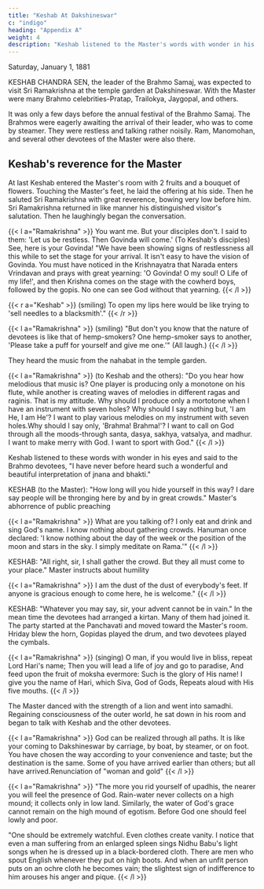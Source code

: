 ```yaml
---
title: "Keshab At Dakshineswar"
c: "indigo"
heading: "Appendix A"
weight: 4
description: "Keshab listened to the Master's words with wonder in his eyes"
---
```



Saturday, January 1, 1881

KESHAB CHANDRA SEN, the leader of the Brahmo Samaj, was expected to visit Sri Ramakrishna at the temple garden at Dakshineswar. With the Master were many Brahmo celebrities-Pratap, Trailokya, Jaygopal, and others. 

It was only a few days before the annual festival of the Brahmo Samaj. The Brahmos were eagerly awaiting the arrival of their leader, who was to come by steamer. They were restless and talking rather noisily. Ram, Manomohan, and several other devotees of the Master were also there.

## Keshab's reverence for the Master

At last Keshab entered the Master's room with 2 fruits and a bouquet of flowers. Touching the Master's feet, he laid the offering at his side. Then he saluted Sri Ramakrishna with great reverence, bowing very low before him. Sri Ramakrishna
returned in like manner his distinguished visitor's salutation. Then he laughingly began the conversation.

{{< l a="Ramakrishna" >}}
You want me. But your disciples don't. I said to them: 'Let us be restless. Then Govinda will come.' (To Keshab's disciples) See, here is your Govinda! "We have been showing signs of restlessness all this while to set the stage for your arrival. It isn't easy to have the vision of Govinda. You must have noticed in the Krishnayatra that Narada enters Vrindavan and prays with great yearning: 'O Govinda! O my soul! O Life of my life!', and then Krishna comes on the stage with the cowherd boys,
followed by the gopis. No one can see God without that yearning.
{{< /l >}}


{{< r a="Keshab" >}}
(smiling) To open my lips here would be like trying to 'sell needles to a blacksmith'."
{{< /r >}}

{{< l a="Ramakrishna" >}}
(smiling) "But don't you know that the nature of devotees is like that of hemp-smokers? One hemp-smoker says to another, 'Please take a puff for yourself and give me one.'" (All laugh.)
{{< /l >}}


<!-- Tasting divine bliss in different ways
It was about four o'clock in the afternoon.  -->

They heard the music from the nahabat in the temple garden.

{{< l a="Ramakrishna" >}}
(to Keshab and the others): "Do you hear how melodious that music is? One player is producing only a monotone on his flute, while another is creating waves of melodies in different ragas and raginis. That is my attitude. Why should I produce only a mortotone when I have an instrument with seven holes? Why should I say nothing but, 'I am He, I am He'? I want to play various melodies on my instrument with seven holes.Why should I say only, 'Brahma! Brahma!'? I want to call on God through all the moods-through santa, dasya, sakhya, vatsalya, and madhur. I want to make merry with God. I
want to sport with God."
{{< /l >}}

Keshab listened to these words with wonder in his eyes and said to the Brahmo devotees, "I have never before heard such a wonderful and beautiful interpretation of jnana and bhakti."

KESHAB (to the Master): "How long will you hide yourself in this way? I dare say people
will be thronging here by and by in great crowds."
Master's abhorrence of public preaching

{{< l a="Ramakrishna" >}}
What are you talking of? I only eat and drink and sing God's name. I know nothing about gathering crowds. Hanuman once declared: 'I know nothing about the day of the week or the position of the moon and stars in the sky. I simply meditate on Rama.'"
{{< /l >}}

KESHAB: "All right, sir, I shall gather the crowd. But they all must come to your place."
Master instructs about humility

{{< l a="Ramakrishna" >}}
I am the dust of the dust of everybody's feet. If anyone is gracious enough to
come here, he is welcome."
{{< /l >}}

KESHAB: "Whatever you may say, sir, your advent cannot be in vain."
In the mean time the devotees had arranged a kirtan. Many of them had joined it. The
party started at the Panchavati and moved toward the Master's room. Hriday blew the
horn, Gopidas played the drum, and two devotees played the cymbals.

{{< l a="Ramakrishna" >}}
(singing) O man, if you would live in bliss, repeat Lord Hari's name;
Then you will lead a life of joy and go to paradise,
And feed upon the fruit of moksha evermore:
Such is the glory of His name!
I give you the name of Hari, which Siva, God of Gods,
Repeats aloud with His five mouths.
{{< /l >}}

The Master danced with the strength of a lion and went into samadhi. Regaining consciousness of the outer world, he sat down in his room and began to talk with Keshab and the other devotees.

{{< l a="Ramakrishna" >}}
God can be realized through all paths. It is like your coming to Dakshineswar by carriage, by boat, by steamer, or on foot. You have chosen the way according to your convenience and taste; but the destination is the same. Some of you have arrived earlier than others; but all have arrived.Renunciation of "woman and gold"
{{< /l >}}

{{< l a="Ramakrishna" >}}
"The more you rid yourself of upadhis, the nearer you will feel the presence of God. Rain-water never collects on a high mound; it collects only in low land. Similarly, the water of God's grace cannot remain on the high mound of egotism. Before God one should feel lowly and poor.

"One should be extremely watchful. Even clothes create vanity. I notice that even a man suffering from an enlarged spleen sings Nidhu Babu's light songs when he is dressed up in a black-bordered cloth. There are men who spout English whenever they put on high boots. And when an unfit person puts on an ochre cloth he becomes vain; the slightest sign of indifference to him arouses his anger and pique.
{{< /l >}}
